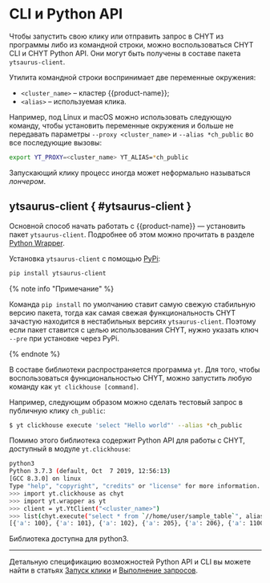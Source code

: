 # CLI и Python API

Чтобы запустить свою клику или отправить запрос в CHYT из программы либо из командной строки, можно воспользоваться CHYT CLI и CHYT Python API. Они могут быть получены в составе пакета `ytsaurus-client`.

Утилита командной строки воспринимает две переменные окружения:
- `<cluster_name>` – кластер {{product-name}};
- `<alias>` – используемая клика.

Например, под Linux и macOS можно использовать следующую команду, чтобы установить переменные окружения и больше не передавать параметры `--proxy <cluster_name>` и `--alias *ch_public` во все последующие вызовы:

```bash
export YT_PROXY=<cluster_name> YT_ALIAS=*ch_public
```

Запускающий клику процесс иногда может неформально называться *лончером*.

## ytsaurus-client { #ytsaurus-client }

Основной способ начать работать с {{product-name}} — установить пакет `ytsaurus-client`. Подробнее об этом можно прочитать в разделе [Python Wrapper](../../../../api/python/start.md).

Установка `ytsaurus-client` с помощью [PyPi](https://pypi.org/):

```bash
pip install ytsaurus-client
```

{% note info "Примечание" %}

Команда `pip install` по умолчанию ставит самую свежую стабильную версию пакета, тогда как самая свежая функциональность CHYT зачастую находится в нестабильных версиях `ytsaurus-client`. Поэтому если пакет ставится с целью использования CHYT, нужно указать ключ `--pre` при установке через PyPi.

{% endnote %}

В составе библиотеки распространяется программа `yt`. Для того, чтобы воспользоваться функциональностью CHYT, можно запустить любую команду как `yt clickhouse [command]`.

Например, следующим образом можно сделать тестовый запрос в публичную клику `ch_public`:

```bash
$ yt clickhouse execute 'select "Hello world"' --alias *ch_public
```

Помимо этого библиотека содержит Python API для работы с CHYT, доступный в модуле `yt.clickhouse`:

```bash
python3
Python 3.7.3 (default, Oct  7 2019, 12:56:13)
[GCC 8.3.0] on linux
Type "help", "copyright", "credits" or "license" for more information.
>>> import yt.clickhouse as chyt
>>> import yt.wrapper as yt
>>> client = yt.YtClient("<cluster_name>")
>>> list(chyt.execute("select * from `//home/user/sample_table`", alias="*ch_public", client=client))
[{'a': 100}, {'a': 101}, {'a': 102}, {'a': 205}, {'a': 206}, {'a': 1100}]
```

Библиотека доступна для python3.

----

Детальную спецификацию возможностей Python API и CLI вы можете найти в статьях [Запуск клики](../../../../user-guide/data-processing/chyt/cliques/start.md) и [Выполнение запросов](../../../../user-guide/data-processing/chyt/reference/execute.md).
